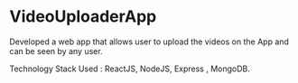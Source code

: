 # VideoUploaderApp

Developed a web app that allows user to upload the videos on the App and can
be seen by any user.

Technology Stack Used : ReactJS, NodeJS, Express , MongoDB.
